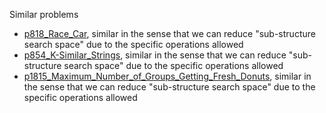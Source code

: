 Similar problems
- [p818_Race_Car](https://github.com/genxium/Leetcode/tree/master/p818_Race_Car), similar in the sense that we can reduce "sub-structure search space" due to the specific operations allowed
- [p854_K-Similar_Strings](https://github.com/genxium/Leetcode/tree/master/p854_K-Similar_Strings), similar in the sense that we can reduce "sub-structure search space" due to the specific operations allowed
- [p1815_Maximum_Number_of_Groups_Getting_Fresh_Donuts](https://github.com/genxium/Leetcode/tree/master/p1815_Maximum_Number_of_Groups_Getting_Fresh_Donuts), similar in the sense that we can reduce "sub-structure search space" due to the specific operations allowed 
